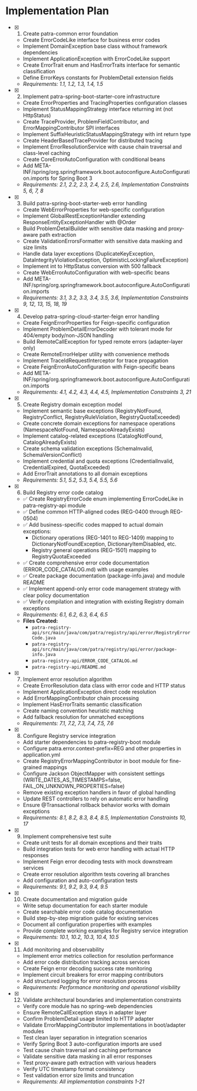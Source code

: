 # Implementation Plan

- [x] 1. Create patra-common error foundation
  - Create ErrorCodeLike interface for business error codes
  - Implement DomainException base class without framework dependencies
  - Implement ApplicationException with ErrorCodeLike support
  - Create ErrorTrait enum and HasErrorTraits interface for semantic classification
  - Define ErrorKeys constants for ProblemDetail extension fields
  - _Requirements: 1.1, 1.2, 1.3, 1.4, 1.5_

- [x] 2. Implement patra-spring-boot-starter-core infrastructure
  - Create ErrorProperties and TracingProperties configuration classes
  - Implement StatusMappingStrategy interface returning int (not HttpStatus)
  - Create TraceProvider, ProblemFieldContributor, and ErrorMappingContributor SPI interfaces
  - Implement SuffixHeuristicStatusMappingStrategy with int return type
  - Create HeaderBasedTraceProvider for distributed tracing
  - Implement ErrorResolutionService with cause chain traversal and class-level caching
  - Create CoreErrorAutoConfiguration with conditional beans
  - Add META-INF/spring/org.springframework.boot.autoconfigure.AutoConfiguration.imports for Spring Boot 3
  - _Requirements: 2.1, 2.2, 2.3, 2.4, 2.5, 2.6, Implementation Constraints 5, 6, 7, 8_

- [x] 3. Build patra-spring-boot-starter-web error handling
  - Create WebErrorProperties for web-specific configuration
  - Implement GlobalRestExceptionHandler extending ResponseEntityExceptionHandler with @Order
  - Build ProblemDetailBuilder with sensitive data masking and proxy-aware path extraction
  - Create ValidationErrorsFormatter with sensitive data masking and size limits
  - Handle data layer exceptions (DuplicateKeyException, DataIntegrityViolationException, OptimisticLockingFailureException)
  - Implement int to HttpStatus conversion with 500 fallback
  - Create WebErrorAutoConfiguration with web-specific beans
  - Add META-INF/spring/org.springframework.boot.autoconfigure.AutoConfiguration.imports
  - _Requirements: 3.1, 3.2, 3.3, 3.4, 3.5, 3.6, Implementation Constraints 9, 12, 13, 15, 18, 19_

- [x] 4. Develop patra-spring-cloud-starter-feign error handling
  - Create FeignErrorProperties for Feign-specific configuration
  - Implement ProblemDetailErrorDecoder with tolerant mode for 404/empty body/non-JSON handling
  - Build RemoteCallException for typed remote errors (adapter-layer only)
  - Create RemoteErrorHelper utility with convenience methods
  - Implement TraceIdRequestInterceptor for trace propagation
  - Create FeignErrorAutoConfiguration with Feign-specific beans
  - Add META-INF/spring/org.springframework.boot.autoconfigure.AutoConfiguration.imports
  - _Requirements: 4.1, 4.2, 4.3, 4.4, 4.5, Implementation Constraints 3, 21_

- [x] 5. Create Registry domain exception model
  - Implement semantic base exceptions (RegistryNotFound, RegistryConflict, RegistryRuleViolation, RegistryQuotaExceeded)
  - Create concrete domain exceptions for namespace operations (NamespaceNotFound, NamespaceAlreadyExists)
  - Implement catalog-related exceptions (CatalogNotFound, CatalogAlreadyExists)
  - Create schema validation exceptions (SchemaInvalid, SchemaVersionConflict)
  - Implement credential and quota exceptions (CredentialInvalid, CredentialExpired, QuotaExceeded)
  - Add ErrorTrait annotations to all domain exceptions
  - _Requirements: 5.1, 5.2, 5.3, 5.4, 5.5, 5.6_

- [x] 6. Build Registry error code catalog
  - ✅ Create RegistryErrorCode enum implementing ErrorCodeLike in patra-registry-api module
  - ✅ Define common HTTP-aligned codes (REG-0400 through REG-0504)
  - ✅ Add business-specific codes mapped to actual domain exceptions:
    - Dictionary operations (REG-1401 to REG-1409) mapping to DictionaryNotFoundException, DictionaryItemDisabled, etc.
    - Registry general operations (REG-1501) mapping to RegistryQuotaExceeded
  - ✅ Create comprehensive error code documentation (ERROR_CODE_CATALOG.md) with usage examples
  - ✅ Create package documentation (package-info.java) and module README
  - ✅ Implement append-only error code management strategy with clear policy documentation
  - ✅ Verify compilation and integration with existing Registry domain exceptions
  - _Requirements: 6.1, 6.2, 6.3, 6.4, 6.5_
  - **Files Created:**
    - `patra-registry-api/src/main/java/com/patra/registry/api/error/RegistryErrorCode.java`
    - `patra-registry-api/src/main/java/com/patra/registry/api/error/package-info.java`
    - `patra-registry-api/ERROR_CODE_CATALOG.md`
    - `patra-registry-api/README.md`

- [x] 7. Implement error resolution algorithm
  - Create ErrorResolution data class with error code and HTTP status
  - Implement ApplicationException direct code resolution
  - Add ErrorMappingContributor chain processing
  - Implement HasErrorTraits semantic classification
  - Create naming convention heuristic matching
  - Add fallback resolution for unmatched exceptions
  - _Requirements: 7.1, 7.2, 7.3, 7.4, 7.5, 7.6_

- [x] 8. Configure Registry service integration
  - Add starter dependencies to patra-registry-boot module
  - Configure patra.error.context-prefix=REG and other properties in application.yml
  - Create RegistryErrorMappingContributor in boot module for fine-grained mappings
  - Configure Jackson ObjectMapper with consistent settings (WRITE_DATES_AS_TIMESTAMPS=false, FAIL_ON_UNKNOWN_PROPERTIES=false)
  - Remove existing exception handlers in favor of global handling
  - Update REST controllers to rely on automatic error handling
  - Ensure @Transactional rollback behavior works with domain exceptions
  - _Requirements: 8.1, 8.2, 8.3, 8.4, 8.5, Implementation Constraints 10, 17_

- [x] 9. Implement comprehensive test suite
  - Create unit tests for all domain exceptions and their traits
  - Build integration tests for web error handling with actual HTTP responses
  - Implement Feign error decoding tests with mock downstream services
  - Create error resolution algorithm tests covering all branches
  - Add configuration and auto-configuration tests
  - _Requirements: 9.1, 9.2, 9.3, 9.4, 9.5_

- [x] 10. Create documentation and migration guide
  - Write setup documentation for each starter module
  - Create searchable error code catalog documentation
  - Build step-by-step migration guide for existing services
  - Document all configuration properties with examples
  - Provide complete working examples for Registry service integration
  - _Requirements: 10.1, 10.2, 10.3, 10.4, 10.5_

- [x] 11. Add monitoring and observability
  - Implement error metrics collection for resolution performance
  - Add error code distribution tracking across services
  - Create Feign error decoding success rate monitoring
  - Implement circuit breakers for error mapping contributors
  - Add structured logging for error resolution process
  - _Requirements: Performance monitoring and operational visibility_

- [x] 12. Validate architectural boundaries and implementation constraints
  - Verify core module has no spring-web dependencies
  - Ensure RemoteCallException stays in adapter layer
  - Confirm ProblemDetail usage limited to HTTP adapter
  - Validate ErrorMappingContributor implementations in boot/adapter modules
  - Test clean layer separation in integration scenarios
  - Verify Spring Boot 3 auto-configuration imports are used
  - Test cause chain traversal and caching performance
  - Validate sensitive data masking in all error responses
  - Test proxy-aware path extraction with various headers
  - Verify UTC timestamp format consistency
  - Test validation error size limits and truncation
  - _Requirements: All implementation constraints 1-21_